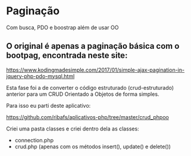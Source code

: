 # Paginação

Com busca, PDO e boostrap além de usar OO


## O original é apenas a paginação básica com o bootpag, encontrada neste site:

https://www.kodingmadesimple.com/2017/01/simple-ajax-pagination-in-jquery-php-pdo-mysql.html

Esta fase foi a de converter o código estruturado (crud-estruturado) anterior para um CRUD Orientado a Objetos de forma simples.

Para isso eu parti deste aplicativo:

https://github.com/ribafs/aplicativos-php/tree/master/crud_phpoo

Criei uma pasta classes e criei dentro dela as classes:

- connection.php
- crud.php (apenas com os métodos insert(), update() e delete())

